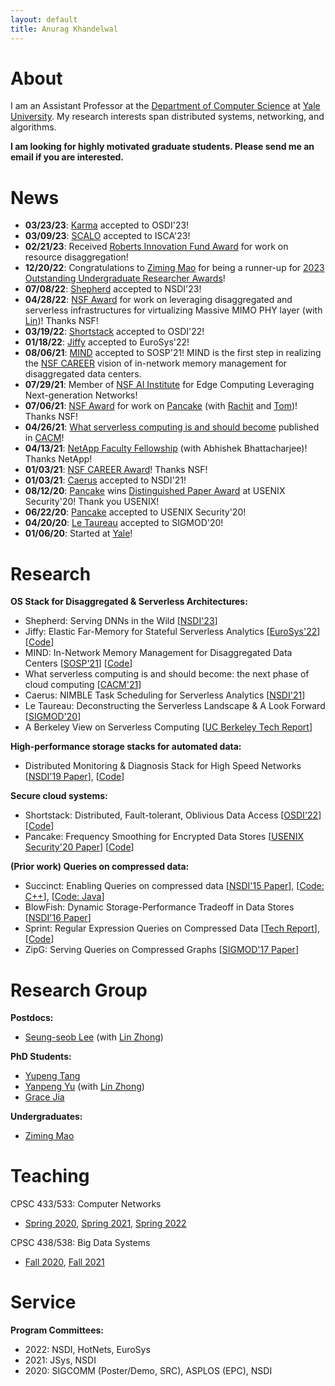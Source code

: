 ```yaml
---
layout: default
title: Anurag Khandelwal
---
```

# About

I am an Assistant Professor at the [Department of Computer Science](https://cpsc.yale.edu/)
at [Yale University](https://www.yale.edu/). My research interests span 
distributed systems, networking, and algorithms.

**I am looking for highly motivated graduate students. Please send me an email if you are interested.**

# News

* **03/23/23**: [Karma]() accepted to OSDI'23!
* **03/09/23**: [SCALO]() accepted to ISCA'23!
* **02/21/23**: Received [Roberts Innovation Fund Award](https://seas.yale.edu/news-events/news/roberts-innovation-fund-support-10-bold-seas-faculty-inventions) for work on resource disaggregation!
* **12/20/22**: Congratulations to [Ziming Mao](https://maoziming.github.io/) for being a runner-up for [2023 Outstanding Undergraduate Researcher Awards](https://cra.org/2023-outstanding-undergraduate-researcher-award-recipients/)!
* **07/08/22**: [Shepherd](papers/shepherd.pdf) accepted to NSDI'23!
* **04/28/22**: [NSF Award](https://www.nsf.gov/awardsearch/showAward?AWD_ID=2147946&HistoricalAwards=false) for work on leveraging disaggregated and serverless infrastructures for virtualizing Massive MIMO PHY layer (with [Lin](http://www.linzhong.org/))! Thanks NSF!
* **03/19/22**: [Shortstack](papers/shortstack.pdf) accepted to OSDI'22!
* **01/18/22**: [Jiffy](papers/jiffy.pdf) accepted to EuroSys'22!
* **08/06/21**: [MIND](papers/mind.pdf) accepted to SOSP'21! MIND is the first step in realizing the [NSF CAREER](https://www.nsf.gov/awardsearch/showAward?AWD_ID=2047220) vision of in-network memory management for disaggregated data centers.
* **07/29/21**: Member of [NSF AI Institute](https://seas.yale.edu/news-events/news/yale-scientists-take-lead-roles-two-nsf-funded-ai-institutes) for Edge Computing Leveraging Next-generation Networks!
* **07/06/21**: [NSF Award](https://www.nsf.gov/awardsearch/showAward?AWD_ID=2054957) for work on [Pancake](papers/pancake.pdf) (with [Rachit](https://www.cs.cornell.edu/~ragarwal/) and [Tom](https://rist.tech.cornell.edu/))! Thanks NSF!
* **04/26/21**: [What serverless computing is and should become](papers/serverless-next.pdf) published in [CACM](https://t.co/v2wtKRnxBe?amp=1)!
* **04/13/21**: [NetApp Faculty Fellowship](https://cpsc.yale.edu/news/netapp-faculty-fellowship-awarded-anurag-khandelwal-and-abhishek-bhattacharjee) (with Abhishek Bhattacharjee)! Thanks NetApp!
* **01/03/21**: [NSF CAREER Award](https://www.nsf.gov/awardsearch/showAward?AWD_ID=2047220)! Thanks NSF!
* **01/03/21**: [Caerus](papers/caerus.pdf) accepted to NSDI'21!
* **08/12/20**: [Pancake](papers/pancake.pdf) wins [Distinguished Paper Award](https://cpsc.yale.edu/news/paper-anurag-khandelwal-wins-distinguished-paper-award) at USENIX Security'20! Thank you USENIX!
* **06/22/20**: [Pancake](papers/pancake.pdf) accepted to USENIX Security'20!
* **04/20/20**: [Le Taureau](https://dl.acm.org/doi/10.1145/3318464.3383130) accepted to SIGMOD'20!
* **01/06/20**: Started at [Yale](https://fas.yale.edu/book/new-ladder-faculty-2019-20/school-engineering-applied-science/anurag-khandelwal)!

# Research

**OS Stack for Disaggregated & Serverless Architectures:**
* Shepherd: Serving DNNs in the Wild \[[NSDI'23](papers/shepherd.pdf)\]
* Jiffy: Elastic Far-Memory for Stateful Serverless Analytics \[[EuroSys'22](papers/jiffy.pdf)\] \[[Code](https://github.com/resource-disaggregation/jiffy)\]
* MIND: In-Network Memory Management for Disaggregated Data Centers \[[SOSP'21](papers/mind.pdf)\] \[[Code](https://github.com/shsym/mind)\]
* What serverless computing is and should become: the next phase of cloud computing \[[CACM'21](papers/serverless-next.pdf)\]
* Caerus: NIMBLE Task Scheduling for Serverless Analytics \[[NSDI'21](papers/caerus.pdf)\]
* Le Taureau: Deconstructing the Serverless Landscape & A Look Forward \[[SIGMOD'20](https://dl.acm.org/doi/10.1145/3318464.3383130)\]
* A Berkeley View on Serverless Computing \[[UC Berkeley Tech Report](papers/berkeley-view-serverless.pdf)\]

**High-performance storage stacks for automated data:**
* Distributed Monitoring & Diagnosis Stack for High Speed Networks \[[NSDI'19 Paper](papers/confluo.pdf)\], \[[Code](https://github.com/ucbrise/confluo)\]

**Secure cloud systems:** 
* Shortstack: Distributed, Fault-tolerant, Oblivious Data Access \[[OSDI'22](papers/shortstack.pdf)\]\[[Code](https://github.com/pancake-security/shortstack)\]
* Pancake: Frequency Smoothing for Encrypted Data Stores \[[USENIX Security'20 Paper](papers/pancake.pdf)\] \[[Code](https://github.com/pancake-security/pancake)\]

**(Prior work) Queries on compressed data:**
* Succinct: Enabling Queries on compressed data \[[NSDI'15 Paper](papers/succinct.pdf)\], \[[Code: C++](http://github.com/amplab/succinct-cpp)\], \[[Code: Java](https://github.com/amplab/succinct)\]
* BlowFish: Dynamic Storage-Performance Tradeoff in Data Stores \[[NSDI'16 Paper](papers/blowfish.pdf)\]
* Sprint: Regular Expression Queries on Compressed Data \[[Tech Report](papers/swift.pdf)\], \[[Code](https://github.com/amplab/sprint)\]
* ZipG: Serving Queries on Compressed Graphs \[[SIGMOD'17 Paper](papers/zipg.pdf)\]

# Research Group

**Postdocs:**
* [Seung-seob Lee]() (with [Lin Zhong](http://www.linzhong.org/))

**PhD Students:**
* [Yupeng Tang](https://yupengtang.com/)
* [Yanpeng Yu](https://yanpeng-yu.com/) (with [Lin Zhong](http://www.linzhong.org))
* [Grace Jia](https://gjia25.github.io/)

**Undergraduates:**
* [Ziming Mao](https://maoziming.github.io/)

# Teaching

CPSC 433/533: Computer Networks
* [Spring 2020](https://courses.yale.edu/?keyword=CPSC%20433&srcdb=guide2020), [Spring 2021](https://courses.yale.edu/?keyword=CPSC%20433&srcdb=guide2021), [Spring 2022](https://courses.yale.edu/?keyword=CPSC%20433&srcdb=guide2022)

CPSC 438/538: Big Data Systems
* [Fall 2020](https://courses.yale.edu/?keyword=CPSC%20637&srcdb=guide2020), [Fall 2021](https://courses.yale.edu/?keyword=CPSC%20438&srcdb=202103&dept=CPSC)

# Service

**Program Committees:**
* 2022: NSDI, HotNets, EuroSys
* 2021: JSys, NSDI
* 2020: SIGCOMM (Poster/Demo, SRC), ASPLOS (EPC), NSDI
